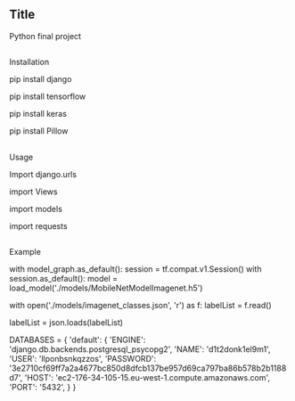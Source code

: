 ## Title

Python final project


##
Installation

pip install django

pip install tensorflow

pip install keras

pip install Pillow

##
Usage

Import django.urls

import Views

import models

import requests






##
Example

with model_graph.as_default():
    session = tf.compat.v1.Session()
    with session.as_default():
        model = load_model('./models/MobileNetModelImagenet.h5')

with open('./models/imagenet_classes.json', 'r') as f:
    labelList = f.read()

labelList = json.loads(labelList)
    
    
DATABASES = {
    'default': {
        'ENGINE': 'django.db.backends.postgresql_psycopg2',
        'NAME': 'd1t2donk1el9m1',
        'USER': 'llponbsnkqzzos',
        'PASSWORD': '3e2710cf69ff7a2a4677bc850d8dfcb137be957d69ca797ba86b578b2b1188d7',
        'HOST': 'ec2-176-34-105-15.eu-west-1.compute.amazonaws.com',
        'PORT': '5432',
    }
}






